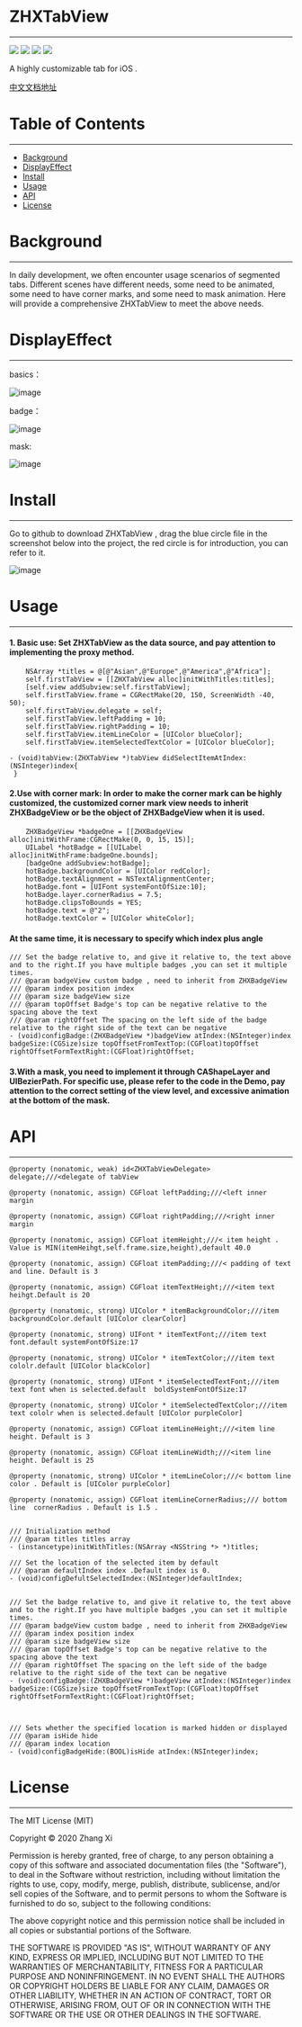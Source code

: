 # ZHXTabView
---------------------------------------------------------
[![](https://img.shields.io/badge/build-passing-brightgreen.svg)](https://github.com/zhangxistudy11/ZHXTabView)
[![](https://img.shields.io/badge/language-ObjectC-brightgreen.svg)](https://github.com/zhangxistudy11/ZHXTabView)
[![](https://img.shields.io/badge/platform-iOS|8.0-lightgray.svg)](https://github.com/zhangxistudy11/ZHXTabView)
[![](https://img.shields.io/badge/中文-简书-brightgreen.svg)](https://www.jianshu.com/p/d55b74949555)

A highly customizable tab for iOS .

[中文文档地址](https://www.jianshu.com/p/d55b74949555)
# Table of Contents
---------------------------------------------------------
* [Background](#Background)
* [DisplayEffect](#DisplayEffect)
* [Install](#Install)
* [Usage](#Usage)
* [API](#API)
* [License](#License)

# Background
---------------------------------------------------------
In daily development, we often encounter usage scenarios of segmented tabs. Different scenes have different needs, some need to be animated, some need to have corner marks, and some need to mask animation. Here will provide a comprehensive ZHXTabView to meet the above needs.

# DisplayEffect
---------------------------------------------------------

basics：

![image](https://github.com/zhangxistudy11/ZHXTabView/blob/master/ZHXTabView/ZHXTabView/Resource/basic.gif)

badge：

![image](https://github.com/zhangxistudy11/ZHXTabView/blob/master/ZHXTabView/ZHXTabView/Resource/badge.gif)

mask:

![image](https://github.com/zhangxistudy11/ZHXTabView/blob/master/ZHXTabView/ZHXTabView/Resource/mask.gif)

# Install
---------------------------------------------------------
Go to github to download ZHXTabView , drag the blue circle file in the screenshot below into the project, the red circle is for introduction, you can refer to it.

![image](https://github.com/zhangxistudy11/ZHXTabView/blob/master/ZHXTabView/ZHXTabView/Resource/use.jpg)

# Usage
---------------------------------------------------------
#### 1. Basic use: Set ZHXTabView as the data source, and pay attention to implementing the proxy method.
```
    NSArray *titles = @[@"Asian",@"Europe",@"America",@"Africa"];
    self.firstTabView = [[ZHXTabView alloc]initWithTitles:titles];
    [self.view addSubview:self.firstTabView];
    self.firstTabView.frame = CGRectMake(20, 150, ScreenWidth -40, 50);
    self.firstTabView.delegate = self;
    self.firstTabView.leftPadding = 10;
    self.firstTabView.rightPadding = 10;
    self.firstTabView.itemLineColor = [UIColor blueColor];
    self.firstTabView.itemSelectedTextColor = [UIColor blueColor];
```
```
- (void)tabView:(ZHXTabView *)tabView didSelectItemAtIndex:(NSInteger)index{
 }
```
#### 2.Use with corner mark: In order to make the corner mark can be highly customized, the customized corner mark view needs to inherit ZHXBadgeView or be the object of ZHXBadgeView when it is used.
```
    ZHXBadgeView *badgeOne = [[ZHXBadgeView alloc]initWithFrame:CGRectMake(0, 0, 15, 15)];
    UILabel *hotBadge = [[UILabel alloc]initWithFrame:badgeOne.bounds];
    [badgeOne addSubview:hotBadge];
    hotBadge.backgroundColor = [UIColor redColor];
    hotBadge.textAlignment = NSTextAlignmentCenter;
    hotBadge.font = [UIFont systemFontOfSize:10];
    hotBadge.layer.cornerRadius = 7.5;
    hotBadge.clipsToBounds = YES;
    hotBadge.text = @"2";
    hotBadge.textColor = [UIColor whiteColor];
```
#### At the same time, it is necessary to specify which index plus angle

```
/// Set the badge relative to, and give it relative to, the text above and to the right.If you have multiple badges ,you can set it multiple times.
/// @param badgeView custom badge , need to inherit from ZHXBadgeView
/// @param index position index
/// @param size badgeView size
/// @param topOffset Badge's top can be negative relative to the spacing above the text
/// @param rightOffset The spacing on the left side of the badge relative to the right side of the text can be negative
- (void)configBadge:(ZHXBadgeView *)badgeView atIndex:(NSInteger)index  badgeSize:(CGSize)size topOffsetFromTextTop:(CGFloat)topOffset  rightOffsetFormTextRight:(CGFloat)rightOffset;
```
#### 3.With a mask, you need to implement it through CAShapeLayer and UIBezierPath. For specific use, please refer to the code in the Demo, pay attention to the correct setting of the view level, and excessive animation at the bottom of the mask.

 # API
---------------------------------------------------------

```
@property (nonatomic, weak) id<ZHXTabViewDelegate> delegate;///<delegate of tabView

@property (nonatomic, assign) CGFloat leftPadding;///<left inner margin

@property (nonatomic, assign) CGFloat rightPadding;///<right inner margin

@property (nonatomic, assign) CGFloat itemHeight;///< item height . Value is MIN(itemHeihgt,self.frame.size,height),default 40.0

@property (nonatomic, assign) CGFloat itemPadding;///< padding of text and line. Default is 3

@property (nonatomic, assign) CGFloat itemTextHeight;///<item text heihgt.Default is 20

@property (nonatomic, strong) UIColor * itemBackgroundColor;///item backgroundColor.default [UIColor clearColor]

@property (nonatomic, strong) UIFont * itemTextFont;///item text font.default systemFontOfSize:17

@property (nonatomic, strong) UIColor * itemTextColor;///item text cololr.default [UIColor blackColor]

@property (nonatomic, strong) UIFont * itemSelectedTextFont;///item text font when is selected.default  boldSystemFontOfSize:17

@property (nonatomic, strong) UIColor * itemSelectedTextColor;///item text cololr when is selected.default [UIColor purpleColor]

@property (nonatomic, assign) CGFloat itemLineHeight;///<item line height. Default is 3

@property (nonatomic, assign) CGFloat itemLineWidth;///<item line height. Default is 25

@property (nonatomic, strong) UIColor * itemLineColor;///< bottom line color . Default is [UIColor purpleColor]

@property (nonatomic, assign) CGFloat itemLineCornerRadius;/// bottom line  cornerRadius . Default is 1.5 .


/// Initialization method
/// @param titles titles array
- (instancetype)initWithTitles:(NSArray <NSString *> *)titles;

/// Set the location of the selected item by default
/// @param defaultIndex index .Default index is 0.
- (void)configDefultSelectedIndex:(NSInteger)defaultIndex;


/// Set the badge relative to, and give it relative to, the text above and to the right.If you have multiple badges ,you can set it multiple times.
/// @param badgeView custom badge , need to inherit from ZHXBadgeView
/// @param index position index
/// @param size badgeView size
/// @param topOffset Badge's top can be negative relative to the spacing above the text
/// @param rightOffset The spacing on the left side of the badge relative to the right side of the text can be negative
- (void)configBadge:(ZHXBadgeView *)badgeView atIndex:(NSInteger)index  badgeSize:(CGSize)size topOffsetFromTextTop:(CGFloat)topOffset  rightOffsetFormTextRight:(CGFloat)rightOffset;



/// Sets whether the specified location is marked hidden or displayed
/// @param isHide hide
/// @param index location
- (void)configBadgeHide:(BOOL)isHide atIndex:(NSInteger)index;
```

# License
---------------------------------------------------------

The MIT License (MIT)

Copyright © 2020 Zhang Xi

Permission is hereby granted, free of charge, to any person obtaining a copy
of this software and associated documentation files (the "Software"), to deal
in the Software without restriction, including without limitation the rights
to use, copy, modify, merge, publish, distribute, sublicense, and/or sell
copies of the Software, and to permit persons to whom the Software is
furnished to do so, subject to the following conditions:

The above copyright notice and this permission notice shall be included in
all copies or substantial portions of the Software.

THE SOFTWARE IS PROVIDED "AS IS", WITHOUT WARRANTY OF ANY KIND, EXPRESS OR
IMPLIED, INCLUDING BUT NOT LIMITED TO THE WARRANTIES OF MERCHANTABILITY,
FITNESS FOR A PARTICULAR PURPOSE AND NONINFRINGEMENT. IN NO EVENT SHALL THE
AUTHORS OR COPYRIGHT HOLDERS BE LIABLE FOR ANY CLAIM, DAMAGES OR OTHER
LIABILITY, WHETHER IN AN ACTION OF CONTRACT, TORT OR OTHERWISE, ARISING FROM,
OUT OF OR IN CONNECTION WITH THE SOFTWARE OR THE USE OR OTHER DEALINGS IN
THE SOFTWARE.
